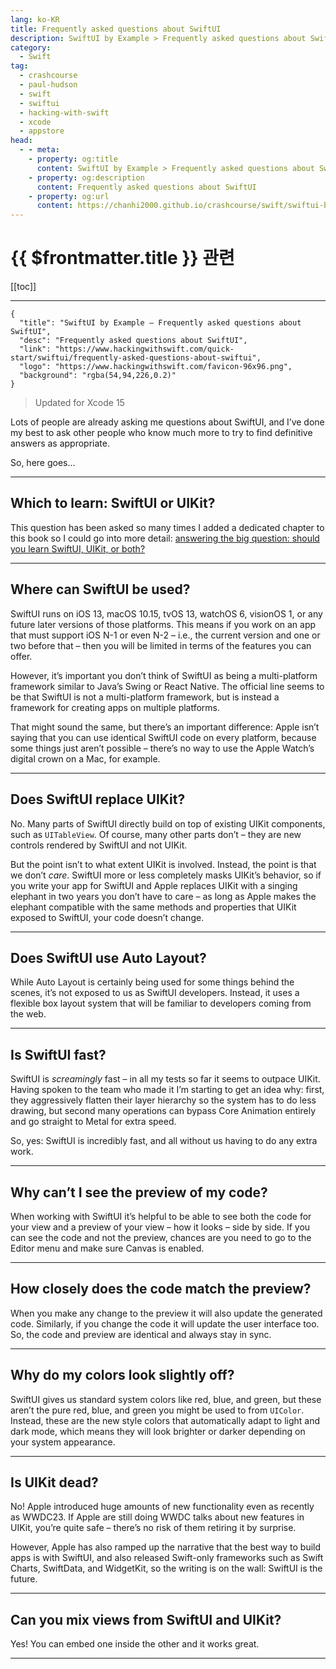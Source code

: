 ```yaml
---
lang: ko-KR
title: Frequently asked questions about SwiftUI
description: SwiftUI by Example > Frequently asked questions about SwiftUI
category:
  - Swift
tag: 
  - crashcourse
  - paul-hudson
  - swift
  - swiftui
  - hacking-with-swift
  - xcode
  - appstore
head:
  - - meta:
    - property: og:title
      content: SwiftUI by Example > Frequently asked questions about SwiftUI
    - property: og:description
      content: Frequently asked questions about SwiftUI
    - property: og:url
      content: https://chanhi2000.github.io/crashcourse/swift/swiftui-by-example/00-introduction/frequently-asked-questions-about-swiftui.html
---
```


# {{ $frontmatter.title }} 관련

[[toc]]

---

```component VPCard
{
  "title": "SwiftUI by Example – Frequently asked questions about SwiftUI",
  "desc": "Frequently asked questions about SwiftUI",
  "link": "https://www.hackingwithswift.com/quick-start/swiftui/frequently-asked-questions-about-swiftui", 
  "logo": "https://www.hackingwithswift.com/favicon-96x96.png",
  "background": "rgba(54,94,226,0.2)"
}
```

> Updated for Xcode 15

Lots of people are already asking me questions about SwiftUI, and I’ve done my best to ask other people who know much more to try to find definitive answers as appropriate.

So, here goes…

---

## Which to learn: SwiftUI or UIKit?

This question has been asked so many times I added a dedicated chapter to this book so I could go into more detail: [answering the big question: should you learn SwiftUI, UIKit, or both?](https://www.hackingwithswift.com/quick-start/swiftui/answering-the-big-question-should-you-learn-swiftui-uikit-or-both)

---

## Where can SwiftUI be used?

SwiftUI runs on iOS 13, macOS 10.15, tvOS 13, watchOS 6, visionOS 1, or any future later versions of those platforms. This means if you work on an app that must support iOS N-1 or even N-2 – i.e., the current version and one or two before that – then you will be limited in terms of the features you can offer.

However, it’s important you don’t think of SwiftUI as being a multi-platform framework similar to Java’s Swing or React Native. The official line seems to be that SwiftUI is not a multi-platform framework, but is instead a framework for creating apps on multiple platforms.

That might sound the same, but there’s an important difference: Apple isn’t saying that you can use identical SwiftUI code on every platform, because some things just aren’t possible – there’s no way to use the Apple Watch’s digital crown on a Mac, for example.

---

## Does SwiftUI replace UIKit?

No. Many parts of SwiftUI directly build on top of existing UIKit components, such as `UITableView`. Of course, many other parts don’t – they are new controls rendered by SwiftUI and not UIKit.

But the point isn’t to what extent UIKit is involved. Instead, the point is that we don’t _care_. SwiftUI more or less completely masks UIKit’s behavior, so if you write your app for SwiftUI and Apple replaces UIKit with a singing elephant in two years you don’t have to care – as long as Apple makes the elephant compatible with the same methods and properties that UIKit exposed to SwiftUI, your code doesn’t change.

---

## Does SwiftUI use Auto Layout?

While Auto Layout is certainly being used for some things behind the scenes, it’s not exposed to us as SwiftUI developers. Instead, it uses a flexible box layout system that will be familiar to developers coming from the web.

---

## Is SwiftUI fast?

SwiftUI is _screamingly_ fast – in all my tests so far it seems to outpace UIKit. Having spoken to the team who made it I’m starting to get an idea why: first, they aggressively flatten their layer hierarchy so the system has to do less drawing, but second many operations can bypass Core Animation entirely and go straight to Metal for extra speed.

So, yes: SwiftUI is incredibly fast, and all without us having to do any extra work.

---

## Why can’t I see the preview of my code?

When working with SwiftUI it’s helpful to be able to see both the code for your view and a preview of your view – how it looks – side by side. If you can see the code and not the preview, chances are you need to go to the Editor menu and make sure Canvas is enabled.

---

## How closely does the code match the preview?

When you make any change to the preview it will also update the generated code. Similarly, if you change the code it will update the user interface too. So, the code and preview are identical and always stay in sync.

---

## Why do my colors look slightly off?

SwiftUI gives us standard system colors like red, blue, and green, but these aren’t the pure red, blue, and green you might be used to from `UIColor`. Instead, these are the new style colors that automatically adapt to light and dark mode, which means they will look brighter or darker depending on your system appearance.

---

## Is UIKit dead?

No! Apple introduced huge amounts of new functionality even as recently as WWDC23. If Apple are still doing WWDC talks about new features in UIKit, you’re quite safe – there’s no risk of them retiring it by surprise.

However, Apple has also ramped up the narrative that the best way to build apps is with SwiftUI, and also released Swift-only frameworks such as Swift Charts, SwiftData, and WidgetKit, so the writing is on the wall: SwiftUI is the future.

---

## Can you mix views from SwiftUI and UIKit?

Yes! You can embed one inside the other and it works great.

---

<TagLinks />